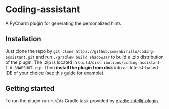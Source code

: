 # Coding-assistant

A PyCharm plugin for generating the personalized hints

## Installation

Just clone the repo by `git clone https://github.com/nbirillo/coding-assistant.git` and run `./gradlew build shadowJar` to build a .zip distribution of the plugin. 
The .zip is located in `build/distributions/coding-assistant-1.0-SNAPSHOT.zip`. Then __install the plugin from disk__ into an IntelliJ-based IDE of your choice
(see [this guide](https://www.jetbrains.com/help/idea/managing-plugins.html#install_plugin_from_disk) for example). 

## Getting started

To run the plugin run `runIde` Gradle task provided by [gradle-intellij-plugin](https://github.com/JetBrains/gradle-intellij-plugin).
